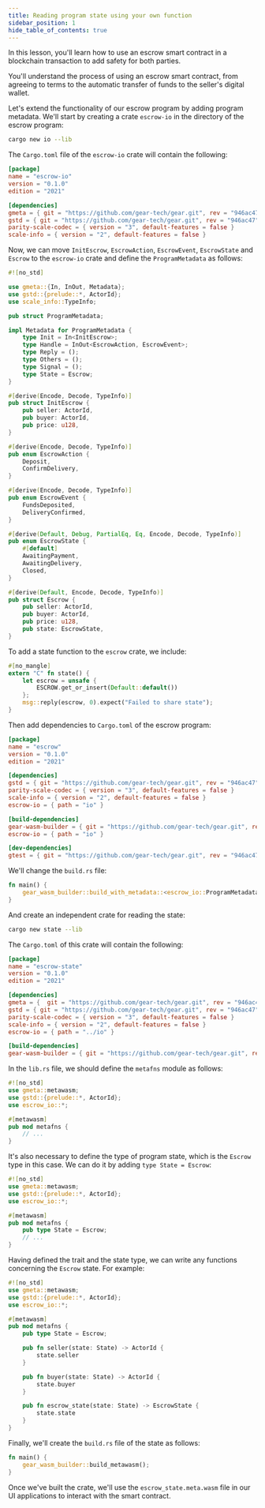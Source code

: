 ```yaml
---
title: Reading program state using your own function
sidebar_position: 1
hide_table_of_contents: true
---
```


In this lesson, you'll learn how to use an escrow smart contract in a blockchain transaction to add safety for both parties.

You'll understand the process of using an escrow smart contract, from agreeing to terms to the automatic transfer of funds to the seller's digital wallet.

Let's extend the functionality of our escrow program by adding program metadata. We'll start by creating a crate `escrow-io` in the directory of the escrow program:

```bash
cargo new io --lib
```

The `Cargo.toml` file of the `escrow-io` crate will contain the following:

```toml title="io/Cargo.toml"
[package]
name = "escrow-io"
version = "0.1.0"
edition = "2021"

[dependencies]
gmeta = { git = "https://github.com/gear-tech/gear.git", rev = "946ac47" }
gstd = { git = "https://github.com/gear-tech/gear.git", rev = "946ac47" }
parity-scale-codec = { version = "3", default-features = false }
scale-info = { version = "2", default-features = false }
```

Now, we can move `InitEscrow`, `EscrowAction`, `EscrowEvent`, `EscrowState` and `Escrow` to the `escrow-io` crate and define the `ProgramMetadata` as follows:

```rust title="io/src/lib.rs"
#![no_std]

use gmeta::{In, InOut, Metadata};
use gstd::{prelude::*, ActorId};
use scale_info::TypeInfo;

pub struct ProgramMetadata;

impl Metadata for ProgramMetadata {
    type Init = In<InitEscrow>;
    type Handle = InOut<EscrowAction, EscrowEvent>;
    type Reply = ();
    type Others = ();
    type Signal = ();
    type State = Escrow;
}

#[derive(Encode, Decode, TypeInfo)]
pub struct InitEscrow {
    pub seller: ActorId,
    pub buyer: ActorId,
    pub price: u128,
}

#[derive(Encode, Decode, TypeInfo)]
pub enum EscrowAction {
    Deposit,
    ConfirmDelivery,
}

#[derive(Encode, Decode, TypeInfo)]
pub enum EscrowEvent {
    FundsDeposited,
    DeliveryConfirmed,
}

#[derive(Default, Debug, PartialEq, Eq, Encode, Decode, TypeInfo)]
pub enum EscrowState {
    #[default]
    AwaitingPayment,
    AwaitingDelivery,
    Closed,
}

#[derive(Default, Encode, Decode, TypeInfo)]
pub struct Escrow {
    pub seller: ActorId,
    pub buyer: ActorId,
    pub price: u128,
    pub state: EscrowState,
}
```

To add a state function to the `escrow` crate, we include:

```rust title="src/lib.rs"
#[no_mangle]
extern "C" fn state() {
    let escrow = unsafe {
        ESCROW.get_or_insert(Default::default())
    };
    msg::reply(escrow, 0).expect("Failed to share state");
}
```

Then add dependencies to `Cargo.toml` of the escrow program:

```toml title="Cargo.toml"
[package]
name = "escrow"
version = "0.1.0"
edition = "2021"

[dependencies]
gstd = { git = "https://github.com/gear-tech/gear.git", rev = "946ac47", features = ["debug"] }
parity-scale-codec = { version = "3", default-features = false }
scale-info = { version = "2", default-features = false }
escrow-io = { path = "io" }

[build-dependencies]
gear-wasm-builder = { git = "https://github.com/gear-tech/gear.git", rev = "946ac47", features = ["wasm-opt"] }
escrow-io = { path = "io" }

[dev-dependencies]
gtest = { git = "https://github.com/gear-tech/gear.git", rev = "946ac47" }
```

We'll change the `build.rs` file:

```rust title="build.rs"
fn main() {
    gear_wasm_builder::build_with_metadata::<escrow_io::ProgramMetadata>();
}
```

And create an independent crate for reading the state:

```bash
cargo new state --lib
```

The `Cargo.toml` of this crate will contain the following:

```toml title="state/Cargo.toml"
[package]
name = "escrow-state"
version = "0.1.0"
edition = "2021"

[dependencies]
gmeta = {  git = "https://github.com/gear-tech/gear.git", rev = "946ac47", features = ["codegen"] }
gstd = { git = "https://github.com/gear-tech/gear.git", rev = "946ac47" }
parity-scale-codec = { version = "3", default-features = false }
scale-info = { version = "2", default-features = false }
escrow-io = { path = "../io" }

[build-dependencies]
gear-wasm-builder = { git = "https://github.com/gear-tech/gear.git", rev = "946ac47", features = ["metawasm", "wasm-opt"] }
```

In the `lib.rs` file, we should define the `metafns` module as follows:

```rust title="state/src/lib.rs"
#![no_std]
use gmeta::metawasm;
use gstd::{prelude::*, ActorId};
use escrow_io::*;

#[metawasm]
pub mod metafns {
    // ...
}
```

It's also necessary to define the type of program state, which is the `Escrow` type in this case. We can do it by adding `type State = Escrow`:

```rust title="state/src/lib.rs"
#![no_std]
use gmeta::metawasm;
use gstd::{prelude::*, ActorId};
use escrow_io::*;

#[metawasm]
pub mod metafns {
    pub type State = Escrow;
    // ...
}
```

Having defined the trait and the state type, we can write any functions concerning the `Escrow` state. For example:

```rust title="state/src/lib.rs"
#![no_std]
use gmeta::metawasm;
use gstd::{prelude::*, ActorId};
use escrow_io::*;

#[metawasm]
pub mod metafns {
    pub type State = Escrow;

    pub fn seller(state: State) -> ActorId {
        state.seller
    }

    pub fn buyer(state: State) -> ActorId {
        state.buyer
    }

    pub fn escrow_state(state: State) -> EscrowState {
        state.state
    }
}
```

Finally, we'll create the `build.rs` file of the state as follows:

```rust title="state/build.rs"
fn main() {
    gear_wasm_builder::build_metawasm();
}
```

Once we've built the crate, we'll use the `escrow_state.meta.wasm` file in our UI applications to interact with the smart contract.
